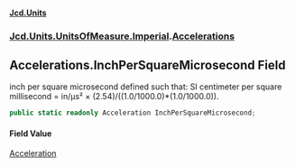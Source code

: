 #### [Jcd.Units](index.md 'index')

### [Jcd.Units.UnitsOfMeasure.Imperial](Jcd.Units.UnitsOfMeasure.Imperial.md 'Jcd.Units.UnitsOfMeasure.Imperial').[Accelerations](Accelerations.md 'Jcd.Units.UnitsOfMeasure.Imperial.Accelerations')

## Accelerations.InchPerSquareMicrosecond Field

inch per square microsecond defined such that: SI centimeter per square millisecond = in/μs² ×
(2.54)/((1.0/1000.0)*(1.0/1000.0)).

```csharp
public static readonly Acceleration InchPerSquareMicrosecond;
```

#### Field Value

[Acceleration](Acceleration.md 'Jcd.Units.UnitTypes.Acceleration')